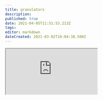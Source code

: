 ```yaml
---
title: granulators
description: 
published: true
date: 2021-04-05T11:51:53.213Z
tags: 
editor: markdown
dateCreated: 2021-03-02T16:04:38.500Z
---
```


<iframe src="https://p3r7.github.io/norns-gallery-render/?category=granulators"id="gallery-iframe"></iframe>